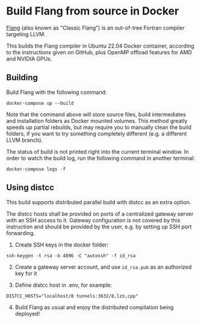 # Build Flang from source in Docker

[Flang](https://github.com/flang-compiler/flang) (also known as "Classic Flang") is an out-of-tree Fortran compiler targeting LLVM.

This builds the Flang compiler in Ubuntu 22.04 Docker container, according to the instructions given on GitHub, plus OpenMP offload features for AMD and NVIDIA GPUs.

## Building

Build Flang with the following command:

```
docker-compose up --build
```

Note that the command above will store source files, build intermediates and installation folders as Docker mounted volumes. This method greatly speeds up partial rebuilds, but may require you to manually clean the build folders, if you want to try something completely different (e.g. a different LLVM branch).

The status of build is not printed right into the current terminal window. In order to watch the build log, run the following command in another terminal:

```
docker-compose logs -f
```

## Using distcc

This build supports distributed parallel build with distcc as an extra option.

The distcc hosts shall be provided on ports of a centralized gateway server with an SSH access to it. Gateway configuration is not covered by this instruction and should be provided by the user, e.g. by setting up SSH port forwarding.

1. Create SSH keys in the docker folder:

```
ssh-keygen -t rsa -b 4096 -C "autossh" -f id_rsa
```

2. Create a gateway server account, and use `id_rsa.pub` as an authorized key for it

3. Define distcc host in .env, for example:

```
DISTCC_HOSTS="localhost/8 tunnels:3632/8,lzo,cpp"
```

4. Build Flang as usual and enjoy the distributed compilation being deployed!

